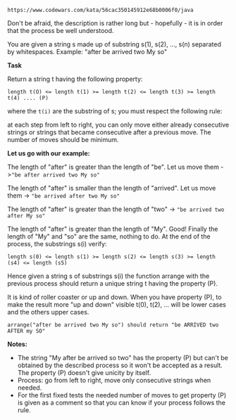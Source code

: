 ```
https://www.codewars.com/kata/56cac350145912e68b0006f0/java
```

Don't be afraid, the description is rather long but - hopefully - it is in order that the process be well understood.

You are given a string s made up of substring s(1), s(2), ..., s(n) separated by whitespaces. Example: "after be arrived two My so"

**Task**

Return a string t having the following property:

```
length t(O) <= length t(1) >= length t(2) <= length t(3) >= length t(4) .... (P)
```

where the `t(i)` are the substring of s; you must respect the following rule:

at each step from left to right, you can only move either already consecutive strings or strings that became consecutive after a previous move. The number of moves should be minimum.

**Let us go with our example:**

The length of "after" is greater than the length of "be". Let us move them ->`"be after arrived two My so"`

The length of "after" is smaller than the length of "arrived". Let us move them -> `"be arrived after two My so"`

The length of "after" is greater than the length of "two" -> `"be arrived two after My so"`

The length of "after" is greater than the length of "My". Good! Finally the length of "My" and "so" are the same, nothing to do. At the end of the process, the substrings s(i) verify:

```
length s(0) <= length s(1) >= length s(2) <= length s(3) >= length (s4) <= length (s5)
```

Hence given a string s of substrings s(i) the function arrange with the previous process should return a unique string t having the property (P).

It is kind of roller coaster or up and down. When you have property (P), to make the result more "up and down" visible t(0), t(2), ... will be lower cases and the others upper cases.

```
arrange("after be arrived two My so") should return "be ARRIVED two AFTER my SO"
```

**Notes:**

* The string "My after be arrived so two" has the property (P) but can't be obtained by the described process so it won't be accepted as a result. The property (P) doesn't give unicity by itself.
* Process: go from left to right, move only consecutive strings when needed.
* For the first fixed tests the needed number of moves to get property (P) is given as a comment so that you can know if your process follows the rule.